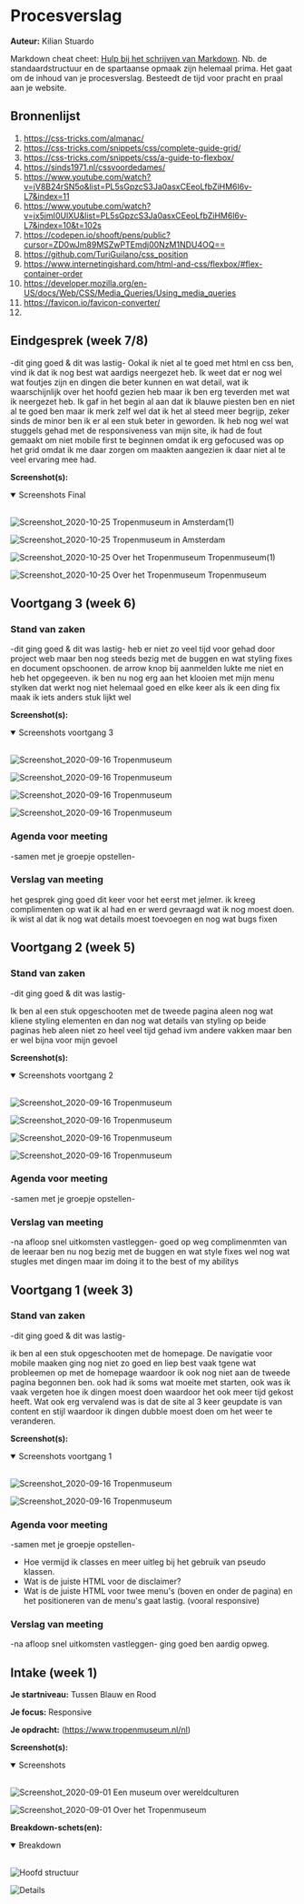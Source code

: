 # Procesverslag
**Auteur:** Kilian Stuardo

Markdown cheat cheet: [Hulp bij het schrijven van Markdown](https://github.com/adam-p/markdown-here/wiki/Markdown-Cheatsheet). Nb. de standaardstructuur en de spartaanse opmaak zijn helemaal prima. Het gaat om de inhoud van je procesverslag. Besteedt de tijd voor pracht en praal aan je website.



## Bronnenlijst
1. https://css-tricks.com/almanac/
2. https://css-tricks.com/snippets/css/complete-guide-grid/
3. https://css-tricks.com/snippets/css/a-guide-to-flexbox/
4. https://sinds1971.nl/cssvoordedames/
5. https://www.youtube.com/watch?v=jV8B24rSN5o&list=PL5sGpzcS3Ja0asxCEeoLfbZiHM6l6v-L7&index=11
6. https://www.youtube.com/watch?v=jx5jmI0UlXU&list=PL5sGpzcS3Ja0asxCEeoLfbZiHM6l6v-L7&index=10&t=102s
7. https://codepen.io/shooft/pens/public?cursor=ZD0wJm89MSZwPTEmdj00NzM1NDU4OQ==
8. https://github.com/TuriGuilano/css_position
9. https://www.internetingishard.com/html-and-css/flexbox/#flex-container-order
10. https://developer.mozilla.org/en-US/docs/Web/CSS/Media_Queries/Using_media_queries
11. https://favicon.io/favicon-converter/
12. 





## Eindgesprek (week 7/8)

-dit ging goed & dit was lastig-
Ookal ik niet al te goed met html en css ben, vind ik dat ik nog best wat aardigs neergezet heb. Ik weet dat er nog wel wat foutjes zijn en dingen die beter kunnen en wat detail, wat ik waarschijnlijk over het hoofd gezien heb maar ik ben erg teverden met wat ik neergezet heb. Ik gaf in  het begin al aan dat ik blauwe piesten ben en niet al te goed ben maar ik merk zelf wel dat ik het al steed meer begrijp, zeker sinds de minor ben ik er al een stuk beter in geworden. Ik heb nog wel wat stuggels gehad met de responsiveness van mijn site, ik had de fout gemaakt om niet mobile first te beginnen omdat ik erg gefocused was op het grid omdat ik me daar zorgen om maakten aangezien ik daar niet al te veel ervaring mee had. 

**Screenshot(s):**
<details open>
<summary>Screenshots Final</summary>
<br>

![Screenshot_2020-10-25 Tropenmuseum in Amsterdam(1)](https://user-images.githubusercontent.com/45419401/97116011-c5236b80-16fa-11eb-8288-28823ae4ffeb.jpg)

![Screenshot_2020-10-25 Tropenmuseum in Amsterdam](https://user-images.githubusercontent.com/45419401/97116032-e2f0d080-16fa-11eb-9712-e77e71231fc3.jpg)

![Screenshot_2020-10-25 Over het Tropenmuseum Tropenmuseum(1)](https://user-images.githubusercontent.com/45419401/97116071-0fa4e800-16fb-11eb-8818-22a66233dc3f.jpg)

![Screenshot_2020-10-25 Over het Tropenmuseum Tropenmuseum](https://user-images.githubusercontent.com/45419401/97116089-24817b80-16fb-11eb-964e-dd416760ce4f.jpg)

</details>

## Voortgang 3 (week 6)

### Stand van zaken
-dit ging goed & dit was lastig-
 heb er niet zo veel tijd voor gehad door project web maar ben nog steeds bezig met de buggen en wat styling fixes en document opschoonen.
 de arrow knop bij aanmelden lukte me niet en heb het opgegeeven.
 ik ben nu nog erg aan het klooien met mijn menu stylken dat werkt nog niet helemaal goed en elke keer als ik een ding fix maak ik iets anders stuk lijkt wel

**Screenshot(s):**
<details open>
<summary>Screenshots voortgang 3</summary>
<br>

![Screenshot_2020-09-16 Tropenmuseum](https://user-images.githubusercontent.com/45419401/95565145-0b50ad80-0a20-11eb-8a2c-493df46a6b7b.jpg)

![Screenshot_2020-09-16 Tropenmuseum](https://user-images.githubusercontent.com/45419401/95565240-2f13f380-0a20-11eb-9e6e-46729c766712.jpg)

![Screenshot_2020-09-16 Tropenmuseum](https://user-images.githubusercontent.com/45419401/95565313-49e66800-0a20-11eb-83d7-5f4e9bdf3532.jpg)

![Screenshot_2020-09-16 Tropenmuseum](https://user-images.githubusercontent.com/45419401/95565363-5ff42880-0a20-11eb-995e-4d5dce1ba1bd.jpg)

</details>

### Agenda voor meeting

-samen met je groepje opstellen-



### Verslag van meeting
het gesprek ging goed dit keer voor het eerst met jelmer.
ik kreeg complimenten op wat ik al had en er werd gevraagd wat ik nog moest doen. ik wist al dat ik nog wat details moest toevoegen en nog wat bugs fixen



## Voortgang 2 (week 5)

### Stand van zaken
-dit ging goed & dit was lastig-

Ik ben al een stuk opgeschooten met de tweede pagina aleen nog wat kliene styling elementen en dan nog wat details van styling op beide paginas heb aleen niet zo heel veel tijd gehad ivm andere vakken maar ben er wel bijna voor mijn gevoel

**Screenshot(s):**
<details open>
<summary>Screenshots voortgang 2</summary>
<br>

![Screenshot_2020-09-16 Tropenmuseum](https://user-images.githubusercontent.com/45419401/94858470-60def600-0433-11eb-8cd4-b9f16efcbf51.jpg)

![Screenshot_2020-09-16 Tropenmuseum](https://user-images.githubusercontent.com/45419401/94858362-3ab95600-0433-11eb-8d53-6f5c476de2c7.jpg)

![Screenshot_2020-09-16 Tropenmuseum](https://user-images.githubusercontent.com/45419401/94858590-8f5cd100-0433-11eb-8a85-8100498014bf.jpg)

![Screenshot_2020-09-16 Tropenmuseum](https://user-images.githubusercontent.com/45419401/94858659-ab607280-0433-11eb-8564-b84b348ebc1b.jpg)

</details>

### Agenda voor meeting

-samen met je groepje opstellen-



### Verslag van meeting

-na afloop snel uitkomsten vastleggen-
goed op weg complimenmten van de leeraar
ben nu nog bezig met de buggen en wat style fixes 
wel nog wat stugles met dingen maar im doing it to the best of my abilitys



## Voortgang 1 (week 3)

### Stand van zaken

-dit ging goed & dit was lastig-

ik ben al een stuk opgeschooten met de homepage. De navigatie voor mobile maaken ging nog niet zo goed en liep best vaak tgene wat probleemen op met de homepage waardoor ik ook nog niet aan de tweede pagina begonnen ben. ook had ik soms wat moeite met starten, ook was ik vaak vergeten hoe ik dingen moest doen waardoor het ook meer tijd gekost heeft. Wat ook erg vervalend was is dat de site al 3 keer geupdate is van content en stijl waardoor ik dingen dubble moest doen om het weer te veranderen.

**Screenshot(s):**
<details open>
<summary>Screenshots voortgang 1</summary>
<br>

![Screenshot_2020-09-16 Tropenmuseum](https://user-images.githubusercontent.com/45419401/93386478-0e64dd80-f868-11ea-92c3-7a10b8866ac4.jpg)

![Screenshot_2020-09-16 Tropenmuseum](https://user-images.githubusercontent.com/45419401/93386558-289ebb80-f868-11ea-92f3-c7efbd1d8e95.png)

</details>

### Agenda voor meeting

-samen met je groepje opstellen-

* Hoe vermijd ik classes en meer uitleg bij het gebruik van pseudo klassen.
* Wat is de juiste HTML voor de disclaimer?
* Wat is de juiste HTML voor twee menu's (boven en onder de pagina) en het positioneren van de menu's gaat lastig. (vooral responsive)

### Verslag van meeting

-na afloop snel uitkomsten vastleggen-
ging goed ben aardig opweg.



## Intake (week 1)

**Je startniveau:** Tussen Blauw en Rood

**Je focus:** Responsive

**Je opdracht:** (https://www.tropenmuseum.nl/nl)

**Screenshot(s):**

<details open>
<summary>Screenshots</summary>
<br>

![Screenshot_2020-09-01 Een museum over wereldculturen](https://user-images.githubusercontent.com/45419401/93386196-a44c3880-f867-11ea-914d-99d6d9c7dd97.jpg)


![Screenshot_2020-09-01 Over het Tropenmuseum](https://user-images.githubusercontent.com/45419401/93386305-c5148e00-f867-11ea-946f-3a39492fbaf6.jpg)

</details>

**Breakdown-schets(en):**

<details open>
<summary>Breakdown</summary>
<br>

![Hoofd structuur](https://user-images.githubusercontent.com/45419401/92012982-733f1480-ed4d-11ea-8858-9310d8cae1db.png)

![Details](https://user-images.githubusercontent.com/45419401/92013097-9b2e7800-ed4d-11ea-8dda-04c244c3c2f3.png)

</details>
